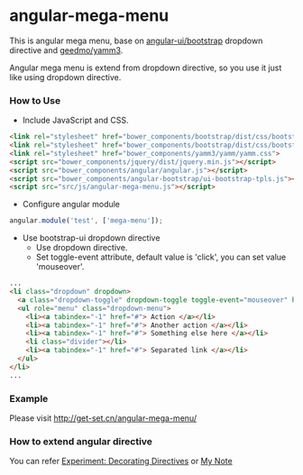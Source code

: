 # angular-mega-menu 

This is angular mega menu, base on [angular-ui/bootstrap](https://github.com/angular-ui/bootstrap) dropdown directive and [geedmo/yamm3](https://github.com/geedmo/yamm3).

Angular mega menu is extend from dropdown directive, so you use it just like using dropdown directive.

### How to Use
- Include JavaScript and CSS.

```html
<link rel="stylesheet" href="bower_components/bootstrap/dist/css/bootstrap.min.css">
<link rel="stylesheet" href="bower_components/bootstrap/dist/css/bootstrap-theme.min.css">
<link rel="stylesheet" href="bower_components/yamm3/yamm/yamm.css">
<script src="bower_components/jquery/dist/jquery.min.js"></script>
<script src="bower_components/angular/angular.js"></script>
<script src="bower_components/angular-bootstrap/ui-bootstrap-tpls.js"></script>
<script src="src/js/angular-mega-menu.js"></script>
```

- Configure angular module

```js
angular.module('test', ['mega-menu']);
```

- Use bootstrap-ui dropdown directive
    - Use dropdown directive.
    - Set toggle-event attribute, default value is 'click', you can set value 'mouseover'.

```html
...
<li class="dropdown" dropdown>
  <a class="dropdown-toggle" dropdown-toggle toggle-event="mouseover" href="#">Classic<b class="caret"></b></a>
  <ul role="menu" class="dropdown-menu">
    <li><a tabindex="-1" href="#"> Action </a></li>
    <li><a tabindex="-1" href="#"> Another action </a></li>
    <li><a tabindex="-1" href="#"> Something else here </a></li>
    <li class="divider"></li>
    <li><a tabindex="-1" href="#"> Separated link </a></li>
  </ul>
</li>
...
```
### Example

Please visit http://get-set.cn/angular-mega-menu/

### How to extend angular directive

You can refer [Experiment: Decorating Directives](http://angular-tips.com/blog/2013/09/experiment-decorating-directives/) or [My Note](https://github.com/hjzheng/CUF_meeting_knowledge_share/issues/34)
